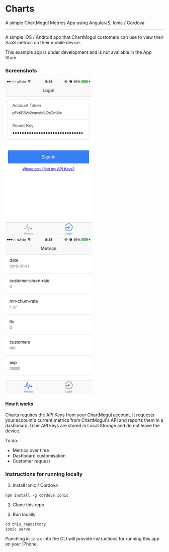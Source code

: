 # Charts
A simple ChartMogul Metrics App using AngularJS, Ionic / Cordova

--------------

A simple IOS / Android app that ChartMogul customers can use to view their SaaS metrics on their mobile device.

This example app is under development and is not available in the App Store.

### Screenshots

<img src="https://raw.githubusercontent.com/bilbof/charts/86c17363767f923d13b33b96085b7651599cb9fa/login_screen.png" alt="Login"  width="275" height="500"/> <img src="https://github.com/bilbof/charts/blob/86c17363767f923d13b33b96085b7651599cb9fa/app.png?raw=true" alt="App" width="275" height="500"/>

#### How it works

Charts requires the [API Keys](https://github.com/chartmogul/metrics-api/blob/master/API-Documentation/api.md) from your [ChartMogul](https://chartmogul.com/) account. It requests your account's current metrics from ChartMogul's API and reports them in a dashboard. User API keys are stored in Local Storage and do not leave the device.

To do:
- Metrics over time
- Dashboard customisation
- Customer request

### Instructions for running locally

1. Install Ionic / Cordova

`npm install -g cordova ionic`

2. Clone this repo

3. Run locally

```
cd this_repository
ionic serve
```

Punching in `ionic` into the CLI will provide instructions for running this app on your iPhone.
